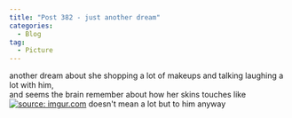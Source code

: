 ```yaml
---
title: "Post 382 - just another dream"
categories:
  - Blog
tag:
  - Picture
---
```


another dream about she shopping a lot of makeups and talking laughing a lot with him,
<br/>and seems the brain remember about how her skins touches like
<a href="https://imgur.com/hJO3G3Q"><img src="https://i.imgur.com/hJO3G3Q.jpg" title="source: imgur.com" /></a>
doesn't mean a lot but to him anyway

<script src="https://utteranc.es/client.js"
        repo="serendipityinlife/serendipityinlife.github.io"
        issue-term="pathname"
        theme="github-light"
        crossorigin="anonymous"
        async>
</script>

